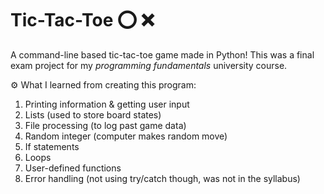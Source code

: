 # Tic-Tac-Toe ⭕ ❌ 
A command-line based tic-tac-toe game made in Python!
This was a final exam project for my <i>programming fundamentals</i> university course.

⚙️ What I learned from creating this program:
1. Printing information & getting user input
2. Lists (used to store board states)
3. File processing (to log past game data)
4. Random integer (computer makes random move)
5. If statements
6. Loops
7. User-defined functions
8. Error handling (not using try/catch though, was not in the syllabus)
